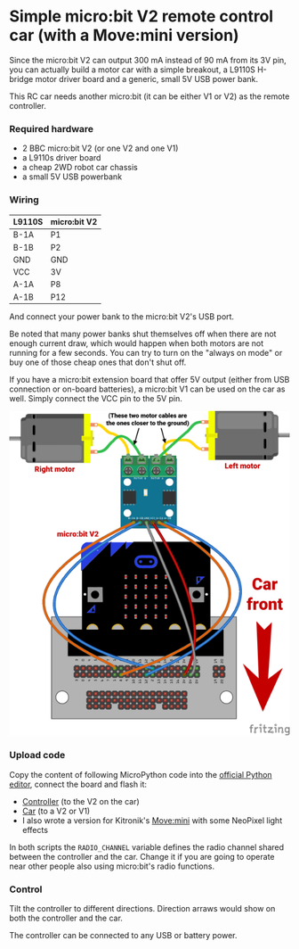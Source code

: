 # Simple micro:bit V2 remote control car (with a Move:mini version)

Since the micro:bit V2 can output 300 mA instead of 90 mA from its 3V pin, you can actually build a motor car with a simple breakout, a L9110S H-bridge motor driver board and a generic, small 5V USB power bank.

This RC car needs another micro:bit (it can be either V1 or V2) as the remote controller.

### Required hardware

* 2 BBC micro:bit V2 (or one V2 and one V1)
* a L9110s driver board
* a cheap 2WD robot car chassis
* a small 5V USB powerbank

### Wiring

| L9110S | micro:bit V2 |
| --- | --- |
| B-1A | P1 |
| B-1B | P2 |
| GND | GND |
| VCC | 3V |
| A-1A | P8 |
| A-1B | P12 |

And connect your power bank to the micro:bit V2's USB port.

Be noted that many power banks shut themselves off when there are not enough current draw, which would happen when both motors are not running for a few seconds. You can try to turn on the "always on mode" or buy one of those cheap ones that don't shut off.

If you have a micro:bit extension board that offer 5V output (either from USB connection or on-board batteries), a micro:bit V1 can be used on the car as well. Simply connect the VCC pin to the 5V pin.

![1](https://github.com/alankrantas/microbit-micropython-cookbook/blob/master/rc_car/rc_car.png)

### Upload code

Copy the content of following MicroPython code into the [official Python editor](https://python.microbit.org/v/2), connect the board and flash it:

* [Controller](https://github.com/alankrantas/microbit-micropython-cookbook/blob/master/rc_car/rc_controller.py) (to the V2 on the car)
* [Car](https://github.com/alankrantas/microbit-micropython-cookbook/blob/master/rc_car/rc_car.py) (to a V2 or V1)
* I also wrote a version for Kitronik's [Move:mini](https://github.com/alankrantas/microbit-micropython-cookbook/blob/master/rc_car/rc_movemini.py) with some NeoPixel light effects

In both scripts the ```RADIO_CHANNEL``` variable defines the radio channel shared between the controller and the car. Change it if you are going to operate near other people also using micro:bit's radio functions.

### Control

Tilt the controller to different directions. Direction arraws would show on both the controller and the car.

The controller can be connected to any USB or battery power.
